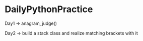 # DailyPythonPractice
Day1 -> anagram_judge()

Day2 -> build a stack class and realize matching brackets with it

